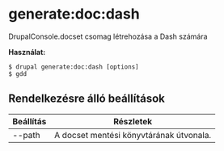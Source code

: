 # generate:doc:dash
DrupalConsole.docset csomag létrehozása a Dash számára

**Használat:**
```
$ drupal generate:doc:dash [options] 
$ gdd  
```

## Rendelkezésre álló beállítások
Beállítás | Részletek
-------|-------------
--path | A docset mentési könyvtárának útvonala.
